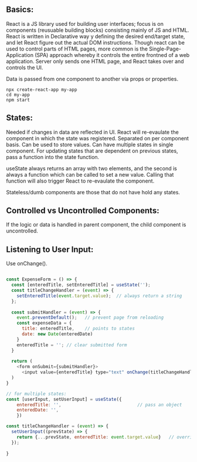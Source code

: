 ## Basics:
React is a JS library used for building user interfaces; focus is on components (reusuable building blocks) consisting mainly of JS and HTML. React is written in Declarative way y defining the desired end/target state, and let React figure out the actual DOM instructions. Though react can be used to control parts of HTML pages, more common is the Single-Page-Application (SPA) approach whereby it controls the entire frontned of a web application. Server only sends one HTML page, and React takes over and controls the UI.

Data is passed from one component to another via props or properties. 

```
npx create-react-app my-app
cd my-app
npm start
```

## States:
Needed if changes in data are reflected in UI. React will re-evaulate the component in which the state was registered. Separated on per component basis. Can be used to store values. Can have multiple states in single component. For updating states that are dependent on previous states, pass a function into the state function.

useState always returns an array with two elements, and the second is always a function which can be called to set a new value. Calling that function will also trigger React to re-evaulate the component.

Stateless/dumb components are those that do not have hold any states.

## Controlled vs Uncontrolled Components:
If the logic or data is handled in parent component, the child component is uncontrolled.

## Listening to User Input:
Use onChange().
```javascript

const ExpenseForm = () => {
  const [enteredTitle, setEnteredTitle] = useState('');
  const titleChangeHandler = (event) => {
    setEnteredTitle(event.target.value);  // always return a string
  };
  
  const submitHandler = (event) => {
    event.preventDefault();   // prevent page from reloading
    const expenseData = {
      title: enteredTitle,    // points to states
      date: new Date(enteredDate)
    }
    enteredTitle = ''; // clear submitted form
  }
  
  return (
    <form onSubmit={submitHandler}>
      <input value={enteredTitle} type="text" onChange(titleChangeHandler) /> // value allows two-way binding
  )
}

// for multiple states:
const [userInput, setUserInput] = useState({
    enteredTitle: '',                             // pass an object
    enteredDate: '',
    }) 

const titleChangeHandler = (event) => {
  setUserInput((prevState) => {
    return {...prevState, enteredTitle: event.target.value}   // overrides title and ensures others are not thrown away
  });
  
}
```

